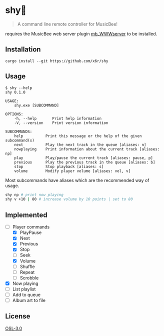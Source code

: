 # shy🍂

> A command line remote controller for MusicBee!

requires the MusicBee web server plugin [mb_WWWserver](https://github.com/Cynosphere/mb_WWWserver) to be installed.

## Installation

```
cargo install --git https://github.com/x6r/shy
```

## Usage

```
$ shy --help
shy 0.1.0

USAGE:
    shy.exe [SUBCOMMAND]

OPTIONS:
    -h, --help       Print help information
    -V, --version    Print version information

SUBCOMMANDS:
    help          Print this message or the help of the given subcommand(s)
    next          Play the next track in the queue [aliases: n]
    nowplaying    Print information about the current track [aliases: np]
    play          Play/pause the current track [aliases: pause, p]
    previous      Play the previous track in the queue [aliases: b]
    stop          Stop playback [aliases: s]
    volume        Modify player volume [aliases: vol, v]
```

Most subcommands have aliases which are the recommended way of usage.

```sh
shy np # print now playing
shy v +10 | 80 # increase volume by 10 points | set to 80
```

## Implemented

- [ ] Player commands
  - [x] PlayPause
  - [x] Next
  - [x] Previous
  - [x] Stop
  - [ ] Seek
  - [x] Volume
  - [ ] Shuffle
  - [ ] Repeat
  - [ ] Scrobble
- [x] Now playing
- [ ] List playlist
- [ ] Add to queue
- [ ] Album art to file

## License

[OSL-3.0](LICENSE)
